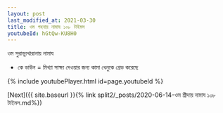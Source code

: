 ```yaml
---
layout: post
last_modified_at: 2021-03-30
title: ওম গহনায় নামায ১০৮ টাইমস
youtubeId: hGtQw-KU8H0
---
```

 
 
 ওম সুরাভ্যূথারানায় নামায  
 
 -  কে ডাউন = মিথ্যা সাক্ষ্য দেওয়ার জন্য কামা ধেনুকে গ্রেড করেছে 
 
  
 
  
 
 
 
 
 
 


{% include youtubePlayer.html id=page.youtubeId %}
 
[Next]({{ site.baseurl }}{% link  split2/_posts/2020-06-14-ওম শ্রীদায় নামায ১০৮ টাইমস.md%})
 
